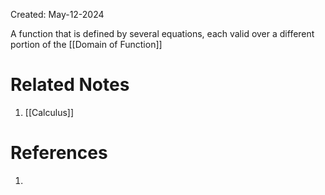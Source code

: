 Created: May-12-2024

A function that is defined by several equations, each valid over a different portion of the [[Domain of Function]]

# Related Notes

1. [[Calculus]]
# References

1. 